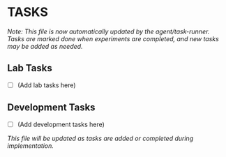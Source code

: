 # TASKS

_Note: This file is now automatically updated by the agent/task-runner. Tasks are marked done when experiments are completed, and new tasks may be added as needed._

## Lab Tasks
- [ ] (Add lab tasks here)

## Development Tasks
- [ ] (Add development tasks here)

_This file will be updated as tasks are added or completed during implementation._ 